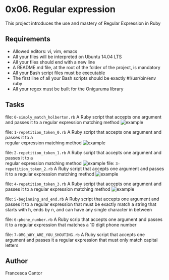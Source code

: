 # 0x06. Regular expression
This project introduces the use and mastery of Regular Expression in Ruby

## Requirements
- Allowed editors: vi, vim, emacs
- All your files will be interpreted on Ubuntu 14.04 LTS
- All your files should end with a new line
- A README.md file, at the root of the folder of the project, is mandatory
- All your Bash script files must be executable
- The first line of all your Bash scripts should be exactly #!/usr/bin/env ruby
- All your regex must be built for the Oniguruma library

## Tasks
file: ```0-simply_match_holberton.rb```
A Ruby script that accepts one argument and passes it to a regular expression matching method 
![example](https://s3.amazonaws.com/intranet-projects-files/holbertonschool-sysadmin_devops/78/just-match-Holberton.png)

file: ```1-repetition_token_0.rb```
A Ruby script that accepts one argument and passes it to a \
regular expression matching method
![example](https://s3.amazonaws.com/intranet-projects-files/holbertonschool-sysadmin_devops/78/repetition-token-0.png)

file: ```2-repetition_token_1.rb```
A Ruby script that accepts one argument and passes it to a \
regular expression matching method
![example](https://s3.amazonaws.com/intranet-projects-files/holbertonschool-sysadmin_devops/78/repetition-token-1.png)
file: ```3-repetition_token_2.rb```
A Ruby script that accepts one argument and passes it to a regular expression matching method
![example](https://s3.amazonaws.com/intranet-projects-files/holbertonschool-sysadmin_devops/78/repetition-token-2.png)

file: ```4-repetition_token_3.rb```
A Ruby script that accepts one argument and passes it to a regular expression matching method
![example](https://s3.amazonaws.com/intranet-projects-files/holbertonschool-sysadmin_devops/78/repetition-token-3.png)

file: ```5-beginning_and_end.rb```
A Ruby script that accepts one argument and passes it to a regular expression that must be exactly match a string that starts with h, ends by n, and can have any single character in between

file: ```6-phone_number.rb```
A Ruby scrip that accepts one argument and passes it to a regular expression that matches a 10 digit phone number

file: ```7-OMG_WHY_ARE_YOU_SHOUTING.rb```
A Ruby script that accepts one argument and passes it a regular expression that must only match capital letters

## Author
Francesca Cantor